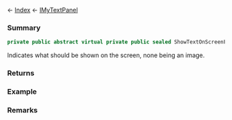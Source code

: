 ← [Index](Api-Index) ← [IMyTextPanel](Sandbox.ModAPI.Ingame.IMyTextPanel)

### Summary

```csharp
private public abstract virtual private public sealed ShowTextOnScreenFlag ShowOnScreen
```

Indicates what should be shown on the screen, none being an image.

### Returns

### Example

### Remarks

